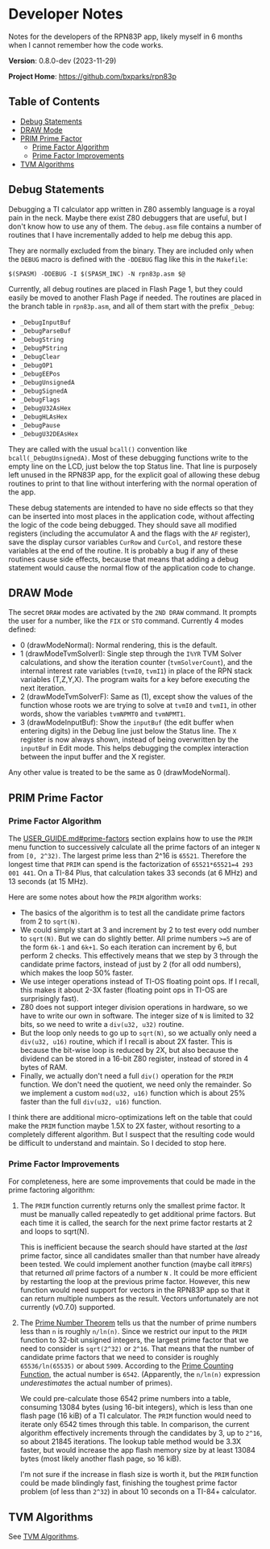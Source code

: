 # Developer Notes

Notes for the developers of the RPN83P app, likely myself in 6 months when I
cannot remember how the code works.

**Version**: 0.8.0-dev (2023-11-29)

**Project Home**: https://github.com/bxparks/rpn83p

## Table of Contents

- [Debug Statements](#debug-statements)
- [DRAW Mode](#draw-mode)
- [PRIM Prime Factor](#prim-prime-factor)
    - [Prime Factor Algorithm](#prime-factor-algorithm)
    - [Prime Factor Improvements](#prime-factor-improvements)
- [TVM Algorithms](#tvm-algorithms)

## Debug Statements

Debugging a TI calculator app written in Z80 assembly language is a royal pain
in the neck. Maybe there exist Z80 debuggers that are useful, but I don't know
how to use any of them. The `debug.asm` file contains a number of routines that
I have incrementally added to help me debug this app.

They are normally excluded from the binary. They are included only when the
`DEBUG` macro is defined with the `-DDEBUG` flag like this in the `Makefile`:

```
$(SPASM) -DDEBUG -I $(SPASM_INC) -N rpn83p.asm $@
```

Currently, all debug routines are placed in Flash Page 1, but they could easily
be moved to another Flash Page if needed. The routines are placed in the branch
table in `rpn83p.asm`, and all of them start with the prefix `_Debug`:

- `_DebugInputBuf`
- `_DebugParseBuf`
- `_DebugString`
- `_DebugPString`
- `_DebugClear`
- `_DebugOP1`
- `_DebugEEPos`
- `_DebugUnsignedA`
- `_DebugSignedA`
- `_DebugFlags`
- `_DebugU32AsHex`
- `_DebugHLAsHex`
- `_DebugPause`
- `_DebugU32DEAsHex`

They are called with the usual `bcall()` convention like
`bcall(_DebugUnsignedA)`. Most of these debugging functions write to the empty
line on the LCD, just below the top Status line. That line is purposely left
unused in the RPN83P app, for the explicit goal of allowing these debug routines
to print to that line without interfering with the normal operation of the app.

These debug statements are intended to have no side effects so that they can be
inserted into most places in the application code, without affecting the logic
of the code being debugged. They should save all modified registers (including
the accumulator A and the flags with the `AF` register), save the display cursor
variables `CurRow` and `CurCol`, and restore these variables at the end of the
routine. It is probably a bug if any of these routines cause side effects,
because that means that adding a debug statement would cause the normal flow of
the application code to change.

## DRAW Mode

The secret `DRAW` modes are activated by the `2ND DRAW` command. It prompts the
user for a number, like the `FIX` or `STO` command. Currently 4 modes defined:

- 0 (drawModeNormal): Normal rendering, this is the default.
- 1 (drawModeTvmSolverI): Single step through the `I%YR` TVM Solver
  calculations, and show the iteration counter (`tvmSolverCount`), and the
  internal interest rate variables (`tvmI0`, `tvmI1`) in place of the RPN stack
  variables (T,Z,Y,X). The program waits for a key before executing the next
  iteration.
- 2 (drawModeTvmSolverF): Same as (1), except show the values of the function
  whose roots we are trying to solve at `tvmI0` and `tvmI1`, in other words,
  show the variables `tvmNPMT0` and `tvmNPMT1`.
- 3 (drawModeInputBuf): Show the `inputBuf` (the edit buffer when entering
  digits) in the Debug line just below the Status line. The `X` register is now
  always shown, instead of being overwritten by the `inputBuf` in Edit mode.
  This helps debugging the complex interaction between the input buffer and the
  X register.

Any other value is treated to be the same as 0 (drawModeNormal).

## PRIM Prime Factor

### Prime Factor Algorithm

The [USER_GUIDE.md#prime-factors](USER_GUIDE.md#prime-factors) section explains
how to use the `PRIM` menu function to successively calculate all the prime
factors of an integer `N` from `[0, 2^32)`. The largest prime less than 2^16 is
`65521`. Therefore the longest time that `PRIM` can spend is the factorization
of `65521*65521=4 293 001 441`. On a TI-84 Plus, that calculation takes 33
seconds (at 6 MHz) and 13 seconds (at 15 MHz).

Here are some notes about how the `PRIM` algorithm works:

- The basics of the algorithm is to test all the candidate prime factors from 2
  to `sqrt(N)`.
- We could simply start at 3 and increment by 2 to test every odd number to
  `sqrt(N)`. But we can do slightly better. All prime numbers `>=5` are of the
  form `6k-1` and `6k+1`. So each iteration can increment by 6, but perform 2
  checks. This effectively means that we step by 3 through the candidate prime
  factors, instead of just by 2 (for all odd numbers),  which makes the loop 50%
  faster.
- We use integer operations instead of TI-OS floating point ops. If I recall,
  this makes it about 2-3X faster (floating point ops in TI-OS are surprisingly
  fast).
- Z80 does not support integer division operations in hardware, so we have to
  write our own in software. The integer size of `N` is limited to 32 bits, so
  we need to write a `div(u32, u32)` routine.
- But the loop only needs to go up to `sqrt(N)`, so we actually only need a
  `div(u32, u16)` routine, which if I recall is about 2X faster. This is because
  the bit-wise loop is reduced by 2X, but also because the dividend can be
  stored in a 16-bit Z80 register, instead of stored in 4 bytes of RAM.
- Finally, we actually don't need a full `div()` operation for the `PRIM`
  function. We don't need the quotient, we need only the remainder. So we
  implement a custom `mod(u32, u16)` function which is about 25% faster than the
  full `div(u32, u16)` function.

I think there are additional micro-optimizations left on the table that could
make the `PRIM` function maybe 1.5X to 2X faster, without resorting to a
completely different algorithm. But I suspect that the resulting code would be
difficult to understand and maintain. So I decided to stop here.

### Prime Factor Improvements

For completeness, here are some improvements that could be made in the prime
factoring algorithm:

1. The `PRIM` function currently returns only the smallest prime factor. It must
   be manually called repeatedly to get additional prime factors. But each time
   it is called, the search for the next prime factor restarts at 2 and loops to
   sqrt(N).

   This is inefficient because the search should have started at the *last*
   prime factor, since all candidates smaller than that number have already been
   tested. We could implement another function (maybe call it`PRFS`) that
   returned *all* prime factors of a number `N` . It could be more efficient
   by restarting the loop at the previous prime factor. However, this new
   function would need support for vectors in the RPN83P app so that it can
   return multiple numbers as the result. Vectors unfortunately are not
   currently (v0.7.0) supported.
1. The [Prime Number
   Theorem](https://en.wikipedia.org/wiki/Prime_number_theorem) tells us that
   the number of prime numbers less than `n` is roughly `n/ln(n)`. Since we
   restrict our input to the `PRIM` function to 32-bit unsigned integers, the
   largest prime factor that we need to consider is `sqrt(2^32)` or `2^16`. That
   means that the number of candidate prime factors that we need to consider is
   roughly `65536/ln(65535)` or about `5909`. According to the [Prime Counting
   Function](https://www.dcode.fr/prime-number-pi-count), the actual number is
   `6542`. (Apparently, the `n/ln(n)` expression *underestimates* the actual
   number of primes).

   We could pre-calculate those 6542 prime numbers into a table, consuming 13084
   bytes (using 16-bit integers), which is less than one flash page (16 kiB) of
   a TI calculator. The `PRIM` function would need to iterate only 6542 times
   through this table. In comparison, the current algorithm effectively
   increments through the candidates by 3, up to `2^16`, so about 21845
   iterations. The lookup table method would be 3.3X faster, but would increase
   the app flash memory size by at least 13084 bytes (most likely another flash
   page, so 16 kiB).

   I'm not sure if the increase in flash size is worth it, but the `PRIM`
   function could be made blindingly fast, finishing the toughest prime factor
   problem (of less than `2^32`) in about 10 seconds on a TI-84+ calculator.

## TVM Algorithms

See [TVM Algorithms](TVM.md).
